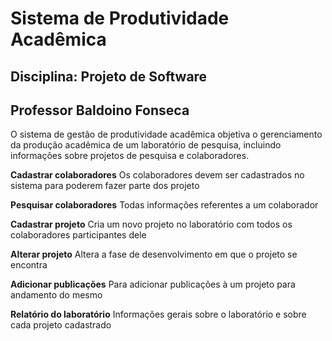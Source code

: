 # Sistema de Produtividade Acadêmica

## Disciplina: Projeto de Software
## Professor Baldoino Fonseca

O sistema de gestão de produtividade acadêmica objetiva o gerenciamento da produção acadêmica de um laboratório de pesquisa, incluindo informações sobre projetos de pesquisa e colaboradores.

**Cadastrar colaboradores**
Os colaboradores devem ser cadastrados no sistema para poderem fazer parte dos projeto

**Pesquisar colaboradores**
Todas informações referentes a um colaborador

**Cadastrar projeto**
Cria um novo projeto no laboratório com todos os colaboradores participantes dele

**Alterar projeto**
Altera a fase de desenvolvimento em que o projeto se encontra

**Adicionar publicações**
Para adicionar publicações à um projeto para andamento do mesmo

**Relatório do laboratório**
Informações gerais sobre o laboratório e sobre cada projeto cadastrado
